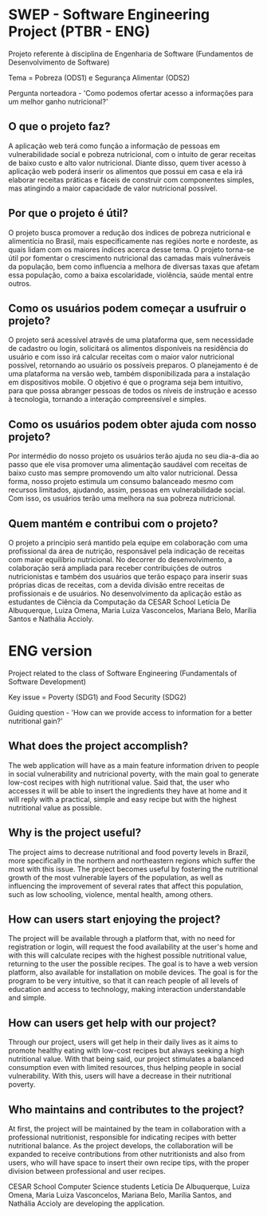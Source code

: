 # SWEP - Software Engineering Project (PTBR - ENG)
Projeto referente à disciplina de Engenharia de Software (Fundamentos de Desenvolvimento de Software)

Tema = Pobreza (ODS1) e Segurança Alimentar (ODS2)

Pergunta norteadora - 'Como podemos ofertar acesso a informações para um melhor ganho nutricional?'


## O que o projeto faz? 
A aplicação web terá como função a informação de pessoas em vulnerabilidade social e pobreza nutricional, com o intuito de gerar receitas de baixo custo e alto valor nutricional. Diante disso, quem tiver acesso à aplicação web poderá inserir os alimentos que possui em casa e ela irá elaborar receitas práticas e fáceis de construir com componentes simples, mas atingindo a maior capacidade de valor nutricional possível.
  
## Por que o projeto é útil?
O projeto busca promover a redução dos índices de pobreza nutricional e alimentícia no Brasil, mais especificamente nas regiões norte e nordeste, as quais lidam com os maiores índices acerca desse tema. O projeto torna-se útil por fomentar o crescimento nutricional das camadas mais vulneráveis da população, bem como influencia a melhora de diversas taxas que afetam essa população, como a baixa escolaridade, violência, saúde mental entre outros. 

## Como os usuários podem começar a usufruir o projeto?
O projeto será acessível através de uma plataforma que, sem necessidade de cadastro ou login, solicitará os alimentos disponíveis na residência do usuário e com isso irá calcular receitas com o maior valor nutricional possível, retornando ao usuário os possíveis preparos. O planejamento é de uma plataforma na versão web, também disponibilizada para a instalação em  dispositivos mobile. O objetivo é que o programa seja bem intuitivo, para que possa abranger pessoas de todos os níveis de instrução e acesso à tecnologia, tornando a interação compreensível e simples.

## Como os usuários podem obter ajuda com nosso projeto?
Por intermédio do nosso projeto os usuários terão ajuda no seu dia-a-dia ao passo que ele visa promover uma alimentação saudável com receitas de baixo custo mas sempre promovendo um alto valor nutricional. Dessa forma, nosso projeto estimula um consumo balanceado mesmo com recursos limitados, ajudando, assim, pessoas em vulnerabilidade social. Com isso, os usuários terão uma melhora na sua pobreza nutricional.

## Quem mantém e contribui com o projeto?
O projeto a princípio será mantido pela equipe em colaboração com uma profissional da área de nutrição, responsável pela indicação de receitas com maior equilíbrio nutricional. No decorrer do desenvolvimento, a colaboração será ampliada para receber contribuições de outros nutricionistas e também dos usuários que terão espaço para inserir suas próprias dicas de receitas, com a devida divisão entre receitas de profissionais e de usuários. No desenvolvimento da aplicação estão as estudantes de Ciência da Computação da CESAR School Letícia De Albuquerque, Luiza Omena, Maria Luiza Vasconcelos, Mariana Belo, Marília Santos e Nathália Accioly.

# ENG version 

Project related to the class of Software Engineering (Fundamentals of Software Development)

Key issue = Poverty (SDG1) and Food Security (SDG2)

Guiding question - 'How can we provide access to information for a better nutritional gain?'

## What does the project accomplish?
The web application will have as a main feature information driven to people in social vulnerability and nutricional poverty, with the main goal to generate low-cost recipes with high nutritional value. Said that, the user who accesses it will be able to insert the ingredients they have at home and it will reply with a practical, simple and easy recipe but with the highest nutritional value as possible.
    
## Why is the project useful?
The project aims to decrease nutritional and food poverty levels in Brazil, more specifically in the northern and northeastern regions which suffer the most with this issue. The project becomes useful by fostering the nutritional growth of the most vulnerable layers of the population, as well as influencing the improvement of several rates that affect this population, such as low schooling, violence, mental health, among others.
    
## How can users start enjoying the project?
The project will be available through a platform that, with no need for registration or login, will request the food availability at the user's home and with this will calculate recipes with the highest possible nutritional value, returning to the user the possible recipes. The goal is to have a web version platform, also available for installation on mobile devices. The goal is for the program to be very intuitive, so that it can reach people of all levels of education and access to technology, making interaction understandable and simple.

## How can users get help with our project?
Through our project, users will get help in their daily lives as it aims to promote healthy eating with low-cost recipes but always seeking a high nutritional value. With that being said, our project stimulates a balanced consumption even with limited resources, thus helping people in social vulnerability. With this, users will have a decrease in their nutritional poverty.

## Who maintains and contributes to the project?

At first, the project will be maintained by the team in collaboration with a professional nutritionist, responsible for indicating recipes with better nutritional balance. As the project develops, the collaboration will be expanded to receive contributions from other nutritionists and also from users, who will have space to insert their own recipe tips, with the proper division between professional and user recipes.

CESAR School Computer Science students Letícia De Albuquerque, Luiza Omena, Maria Luiza Vasconcelos, Mariana Belo, Marília Santos, and Nathália Accioly are developing the application.
